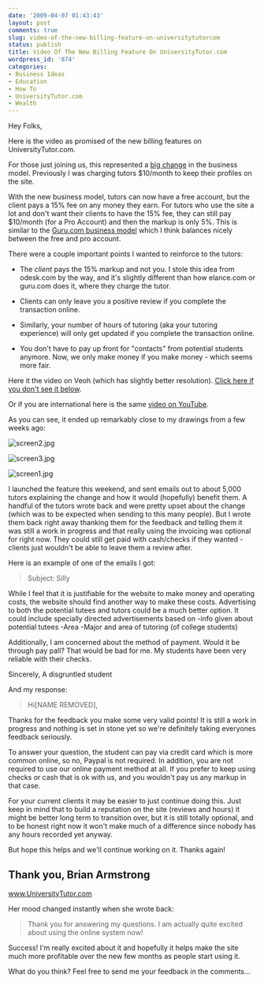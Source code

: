 ```yaml
---
date: '2009-04-07 01:43:43'
layout: post
comments: true
slug: video-of-the-new-billing-feature-on-universitytutorcom
status: publish
title: Video Of The New Billing Feature On UniversityTutor.com
wordpress_id: '874'
categories:
- Business Ideas
- Education
- How To
- UniversityTutor.com
- Wealth
---
```


Hey Folks,

Here is the video as promised of the new billing features on UniversityTutor.com.

For those just joining us, this represented a [big change](http://brianarmstrong.org/posts/progress-on-universitytutorcom/) in the business model.  Previously I was charging tutors $10/month to keep their profiles on the site.

With the new business model, tutors can now have a free account, but the client pays a 15% fee on any money they earn.  For tutors who use the site a lot and don't want their clients to have the 15% fee, they can still pay $10/month (for a Pro Account) and then the markup is only 5%.  This is similar to the [Guru.com business model](http://www.guru.com/help/pro/membership_chart.cfm) which I think balances nicely between the free and pro account.

There were a couple important points I wanted to reinforce to the tutors:



	
  * The *client* pays the 15% markup and not you.  I stole this idea from odesk.com by the way, and it's slightly different than how elance.com or guru.com does it, where they charge the tutor.

	
  * Clients can only leave you a positive review if you complete the transaction online.

	
  * Similarly, your number of hours of tutoring (aka your tutoring experience) will only get updated if you complete the transaction online.

	
  * You don't have to pay up front for "contacts" from potential students anymore.  Now, we only make money if you make money - which seems more fair.


Here it the video on Veoh (which has slightly better resolution).  [Click here if you don't see it below](http://www.veoh.com/browse/videos/category/educational_and_howto/watch/v18167024yyXeg8yc).


Or if you are international here is the same [video on YouTube](http://www.youtube.com/watch?v=1t03syGAv28).


As you can see, it ended up remarkably close to my drawings from a few weeks ago:

![screen2.jpg](http://s3.amazonaws.com/oldbloguploads/2009/03/screen21.jpg)

![screen3.jpg](http://s3.amazonaws.com/oldbloguploads/2009/03/screen31.jpg)

![screen1.jpg](http://s3.amazonaws.com/oldbloguploads/2009/03/screen11.jpg)

I launched the feature this weekend, and sent emails out to about 5,000 tutors explaining the change and how it would (hopefully) benefit them.  A handful of the tutors wrote back and were pretty upset about the change (which was to be expected when sending to this many people).  But I wrote them back right away thanking them for the feedback and telling them it was still a work in progress and that really using the invoicing was optional for right now.  They could still get paid with cash/checks if they wanted - clients just wouldn't be able to leave them a review after.

Here is an example of one of the emails I got:


> Subject: Silly

While I feel that it is justifiable for the website to make money and operating costs, the website should find another way to make these costs.  Advertising to both the potential tutees and tutors could be a much better option.  It could include specially directed advertisements based on
-info given about potential tutees
-Area
-Major and area of tutoring (of college students)

Additionally, I am concerned about the method of payment.  Would it be through pay pall?  That would be bad for me.  My students have been very reliable with their checks.

Sincerely,
A disgruntled student


And my response:


> Hi[NAME REMOVED],

Thanks for the feedback you make some very valid points!  It is still a work in progress and nothing is set in stone yet so we're definitely taking everyones feedback seriously.

To answer your question, the student can pay via credit card which is more common online, so no, Paypal is not required.  In addition, you are not required to use our online payment method at all.  If you prefer to keep using checks or cash that is ok with us, and you wouldn't pay us any markup in that case.

For your current clients it may be easier to just continue doing this.  Just keep in mind that to build a reputation on the site (reviews and hours) it might be better long term to transition over, but it is still totally optional, and to be honest right now it won't make much of a difference since nobody has any hours recorded yet anyway.

But hope this helps and we'll continue working on it.  Thanks again!

Thank you,
Brian Armstrong
--
www.UniversityTutor.com


Her mood changed instantly when she wrote back:


> Thank you for answering my questions.
I am actually quite excited about using the online system now!


Success!  I'm really excited about it and hopefully it helps make the site much more profitable over the new few months as people start using it.

What do you think?   Feel free to send me your feedback in the comments...
